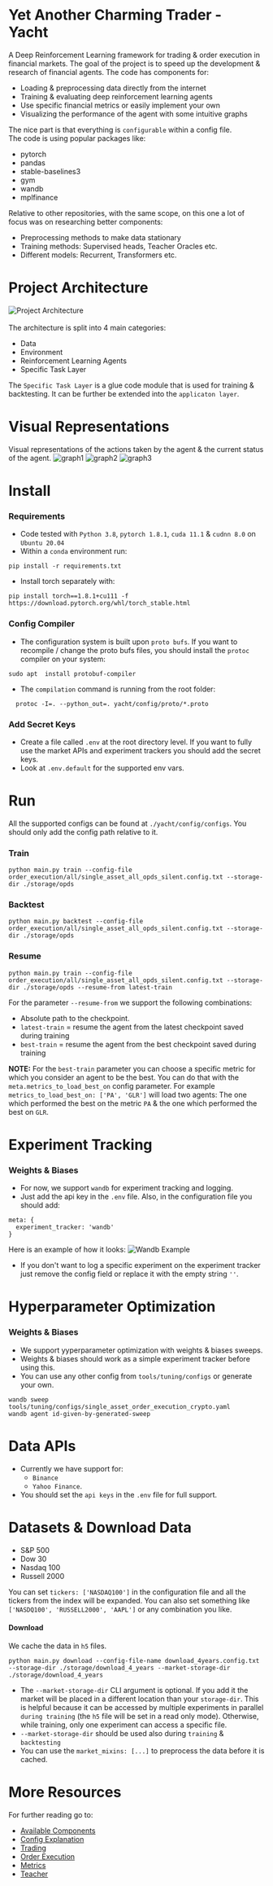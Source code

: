 # Yet Another Charming Trader - Yacht
A Deep Reinforcement Learning framework for trading & order execution in financial markets. The goal of the project
is to speed up the development & research of financial agents. The code has components for:
* Loading & preprocessing data directly from the internet
* Training & evaluating deep reinforcement learning agents
* Use specific financial metrics or easily implement your own
* Visualizing the performance of the agent with some intuitive graphs

The nice part is that everything is `configurable` within a config file.
<br> The code is using popular packages like:
* pytorch
* pandas
* stable-baselines3
* gym
* wandb
* mplfinance

Relative to other repositories, with the same scope, on this one a lot of focus 
was on researching better components:
* Preprocessing methods to make data stationary
* Training methods: Supervised heads, Teacher Oracles etc.
* Different models: Recurrent, Transformers etc.

# Project Architecture
![Project Architecture](images/project_architecture.jpeg)
<br><br>The architecture is split into 4 main categories:
* Data
* Environment
* Reinforcement Learning Agents
* Specific Task Layer

The `Specific Task Layer` is a glue code module that is used for training & backtesting.
It can be further be extended into the `applicaton layer`.

# Visual Representations
Visual representations of the actions taken by the agent & the current status of the agent.
![graph1](images/graph_twap.png)
![graph2](images/graph1_opds.png)
![graph3](images/graph2_opds.png)

# Install
### Requirements
* Code tested with `Python 3.8`, `pytorch 1.8.1`, `cuda 11.1` & `cudnn 8.0` on `Ubuntu 20.04`
* Within a `conda` environment run:
```shell
pip install -r requirements.txt
```
* Install torch separately with:
```shell
pip install torch==1.8.1+cu111 -f https://download.pytorch.org/whl/torch_stable.html
```

### Config Compiler
* The configuration system is built upon `proto bufs`. If you want to recompile / change the proto bufs files,
you should install the `protoc` compiler on your system:
```shell
sudo apt  install protobuf-compiler
```
* The `compilation` command is running from the root folder:  
```shell
  protoc -I=. --python_out=. yacht/config/proto/*.proto
  ```

### Add Secret Keys
* Create a file called `.env` at the root directory level. If you want to fully use the market APIs and
experiment trackers you should add the secret keys.
* Look at `.env.default` for the supported env vars.

# Run
All the supported configs can be found at `./yacht/config/configs`. 
You should only add the config path relative to it.

### Train
```shell
python main.py train --config-file order_execution/all/single_asset_all_opds_silent.config.txt --storage-dir ./storage/opds
```
### Backtest
```shell
python main.py backtest --config-file order_execution/all/single_asset_all_opds_silent.config.txt --storage-dir ./storage/opds
```
### Resume
```shell
python main.py train --config-file order_execution/all/single_asset_all_opds_silent.config.txt --storage-dir ./storage/opds --resume-from latest-train
```
For the parameter `--resume-from` we support the following combinations:
* Absolute path to the checkpoint.
* `latest-train` = resume the agent from the latest checkpoint saved during training
* `best-train` = resume the agent from the best checkpoint saved during training

**NOTE:** For the `best-train` parameter you can choose a specific metric for which you consider an agent to be the best. You
can do that with the `meta.metrics_to_load_best_on` config parameter. For example `metrics_to_load_best_on: ['PA', 'GLR']`
will load two agents: The one which performed the best on the metric `PA` & the one which performed the best on `GLR`.

# Experiment Tracking
### Weights & Biases
* For now, we support `wandb` for experiment tracking and logging.
* Just add the api key in the `.env` file. Also, in the configuration file you should add:
```shell
meta: {
  experiment_tracker: 'wandb'
}
```
Here is an example of how it looks:
![Wandb Example](images/wandb.png)
* If you don't want to log a specific experiment on the experiment tracker just remove the config
field or replace it with the empty string `''`.

# Hyperparameter Optimization
### Weights & Biases
* We support yyperparameter optimization with weights & biases sweeps.
* Weights & biases should work as a simple experiment tracker before using this.
* You can use any other config from `tools/tuning/configs` or generate your own.
```shell
wandb sweep tools/tuning/configs/single_asset_order_execution_crypto.yaml
wandb agent id-given-by-generated-sweep
```

# Data APIs
* Currently we have support for:
  * `Binance`
  * `Yahoo Finance`.
* You should set the `api keys` in the `.env` file for full support.

# Datasets & Download Data
* S&P 500
* Dow 30
* Nasdaq 100
* Russell 2000

You can set `tickers: ['NASDAQ100']` in the configuration file and all the tickers from the index will be expanded.
You can also set something like `['NASDQ100', 'RUSSELL2000', 'AAPL']` or any combination you like.
#### Download
We cache the data in `h5` files.
```shell
python main.py download --config-file-name download_4years.config.txt --storage-dir ./storage/download_4_years --market-storage-dir ./storage/download_4_years
```
* The `--market-storage-dir` CLI argument is optional. If you add it the market will be placed
in a different location than your `storage-dir`. This is helpful because it can be accessed by multiple
experiments in parallel `during training` (the `h5` file will be set in a read only mode). Otherwise, while training,
only one experiment can access a specific file. 
* `--market-storage-dir` should be used also during `training` & `backtesting`
* You can use the `market_mixins: [...]` to preprocess the data before it is cached.


# More Resources
For further reading go to:
* [Available Components](docs/source/components.md)
* [Config Explanation](docs/source/config.md)
* [Trading](docs/source/trading.md)
* [Order Execution](docs/source/order_execution.md)
* [Metrics](docs/source/metrics.md)
* [Teacher](docs/source/teacher.md)
